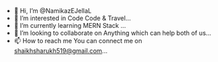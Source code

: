 - 👋 Hi, I’m @NamikazEJellaL
- 👀 I’m interested in Code Code & Travel...
- 🌱 I’m currently learning MERN Stack ...
- 💞️ I’m looking to collaborate on Anything which can help both of us...
- 📫 How to reach me You can connect me on shaikhsharukh519@gmail.com...

<!---
NamikazEJellaL/NamikazEJellaL is a ✨ special ✨ repository because its `README.md` (this file) appears on your GitHub profile.
You can click the Preview link to take a look at your changes.
--->
